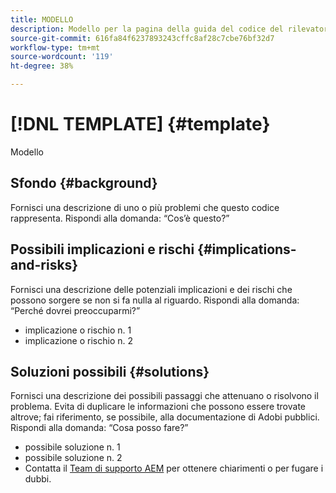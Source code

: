 ```yaml
---
title: MODELLO
description: Modello per la pagina della guida del codice del rilevatore pattern.
source-git-commit: 616fa84f6237893243cffc8af28c7cbe76bf32d7
workflow-type: tm+mt
source-wordcount: '119'
ht-degree: 38%

---
```



# [!DNL TEMPLATE] {#template}

Modello

## Sfondo {#background}

Fornisci una descrizione di uno o più problemi che questo codice rappresenta.
Rispondi alla domanda: “Cos’è questo?”

## Possibili implicazioni e rischi {#implications-and-risks}

Fornisci una descrizione delle potenziali implicazioni e dei rischi che possono sorgere se non si fa nulla al riguardo.
Rispondi alla domanda: “Perché dovrei preoccuparmi?”

* implicazione o rischio n. 1
* implicazione o rischio n. 2

## Soluzioni possibili {#solutions}

Fornisci una descrizione dei possibili passaggi che attenuano o risolvono il problema. Evita di duplicare le informazioni che possono essere trovate altrove; fai riferimento, se possibile, alla documentazione di Adobi pubblici.
Rispondi alla domanda: “Cosa posso fare?”

* possibile soluzione n. 1
* possibile soluzione n. 2
* Contatta il [Team di supporto AEM](https://helpx.adobe.com/it/enterprise/using/support-for-experience-cloud.html) per ottenere chiarimenti o per fugare i dubbi.
